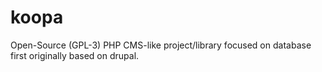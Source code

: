 # koopa
Open-Source (GPL-3) PHP CMS-like project/library focused on database first originally based on drupal.
